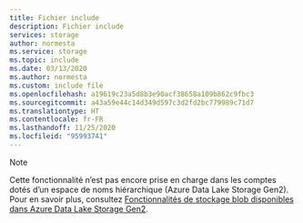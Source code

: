 ```yaml
---
title: Fichier include
description: Fichier include
services: storage
author: normesta
ms.service: storage
ms.topic: include
ms.date: 03/13/2020
ms.author: normesta
ms.custom: include file
ms.openlocfilehash: a19619c23a5d8b3e90acf38658a109b862c9fbc3
ms.sourcegitcommit: a43a59e44c14d349d597c3d2fd2bc779989c71d7
ms.translationtype: HT
ms.contentlocale: fr-FR
ms.lasthandoff: 11/25/2020
ms.locfileid: "95993741"
---
```

> [!NOTE]
> Cette fonctionnalité n’est pas encore prise en charge dans les comptes dotés d’un espace de noms hiérarchique (Azure Data Lake Storage Gen2). Pour en savoir plus, consultez [Fonctionnalités de stockage blob disponibles dans Azure Data Lake Storage Gen2](../articles/storage/blobs/data-lake-storage-supported-blob-storage-features.md).